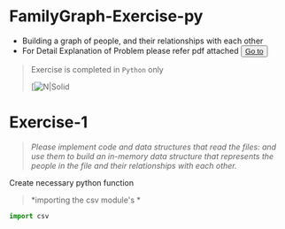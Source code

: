 # FamilyGraph-Exercise-py
- Building a graph of people, and their relationships with each other 
- For Detail Explanation of Problem please refer pdf attached <button>
    <a href="README.pdf"> Go to </a>
</button>

> Exercise is completed in `Python` only 
> 
> [![N|Solid](https://user-images.githubusercontent.com/104903815/178705703-b8842343-cded-4e49-be09-933d13e4e618.png)


# Exercise-1
>*Please implement code and data structures that read the files:*
>*and use them to build an in-memory data structure that represents the people in the file and their relationships with each other.*

Create necessary python function

>*importing the csv module's *

```python
import csv
```
            
            
            
